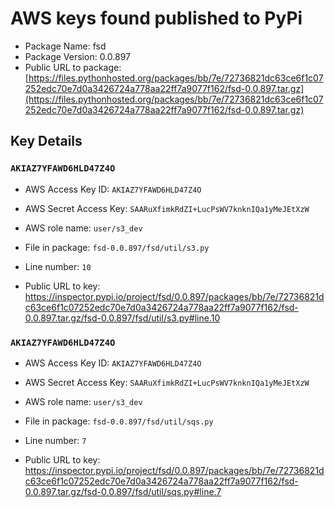 # AWS keys found published to PyPi

* Package Name: fsd
* Package Version: 0.0.897
* Public URL to package: [https://files.pythonhosted.org/packages/bb/7e/72736821dc63ce6f1c07252edc70e7d0a3426724a778aa22ff7a9077f162/fsd-0.0.897.tar.gz](https://files.pythonhosted.org/packages/bb/7e/72736821dc63ce6f1c07252edc70e7d0a3426724a778aa22ff7a9077f162/fsd-0.0.897.tar.gz)

## Key Details

### `AKIAZ7YFAWD6HLD47Z4O`

* AWS Access Key ID: `AKIAZ7YFAWD6HLD47Z4O`
* AWS Secret Access Key: `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` 
* AWS role name: `user/s3_dev`
* File in package: `fsd-0.0.897/fsd/util/s3.py`
* Line number: `10`

* Public URL to key: https://inspector.pypi.io/project/fsd/0.0.897/packages/bb/7e/72736821dc63ce6f1c07252edc70e7d0a3426724a778aa22ff7a9077f162/fsd-0.0.897.tar.gz/fsd-0.0.897/fsd/util/s3.py#line.10



### `AKIAZ7YFAWD6HLD47Z4O`

* AWS Access Key ID: `AKIAZ7YFAWD6HLD47Z4O`
* AWS Secret Access Key: `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` 
* AWS role name: `user/s3_dev`
* File in package: `fsd-0.0.897/fsd/util/sqs.py`
* Line number: `7`

* Public URL to key: https://inspector.pypi.io/project/fsd/0.0.897/packages/bb/7e/72736821dc63ce6f1c07252edc70e7d0a3426724a778aa22ff7a9077f162/fsd-0.0.897.tar.gz/fsd-0.0.897/fsd/util/sqs.py#line.7


